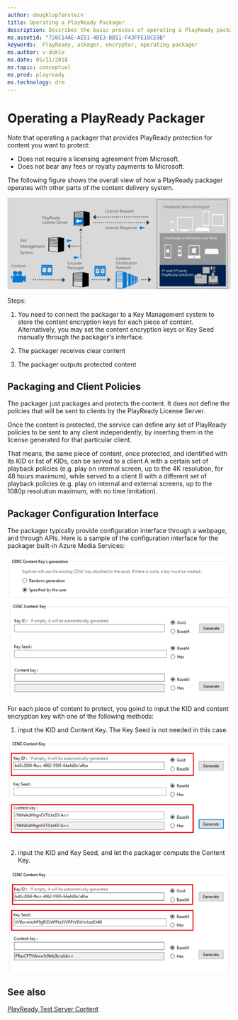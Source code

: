 ```yaml
---
author: dougklopfenstein
title: Operating a PlayReady Packager
description: Describes the basic process of operating a PlayReady packager
ms.assetid: "726C14AE-AE51-4DE3-BB11-F43FFE18CE9B"
keywords:  PlayReady, ackager, encryptor, operating packager
ms.author: v-doklo
ms.date: 05/11/2018
ms.topic: conceptual
ms.prod: playready
ms.technology: drm
---
```




# Operating a PlayReady Packager

Note that operating a packager that provides PlayReady protection for content you want to protect:

* Does not require a licensing agreement from Microsoft.
* Does not bear any fees or royalty payments to Microsoft.


The following figure shows the overall view of how a PlayReady packager operates with other parts of the content delivery system.

![PlayReady Packager Operation](../images/packager_operation.png)

Steps:

1) You need to connect the packager to a Key Management system to store the content encryption keys for each piece of content. Alternatively, you may set the content encryption keys or Key Seed manually through the packager's interface.

2) The packager receives clear content

3) The packager outputs protected content


## Packaging and Client Policies

The packager just packages and protects the content. It does not define the policies that will be sent to clients by the PlayReady License Server.


Once the content is protected, the service can define any set of PlayReady policies to be sent to any client independently, by inserting them in the license generated for that particular client.

That means, the same piece of content, once protected, and identified with its KID or list of KIDs, can be served to a client A with a certain set of playback policies (e.g. play on internal screen, up to the 4K resolution, for 48 hours maximum), while served to a client B with a different set of playback policies (e.g. play on internal and external screens, up to the 1080p resolution maximum, with no time limitation).

## Packager Configuration Interface

The packager typically provide configuration interface through a webpage, and through APIs. Here is a sample of the configuration interface for the packager built-in Azure Media Services:

![Azure Media Services Content Protection](../images/azure_media_services_content_protection_1.png)

For each piece of content to protect, you goind to input the KID and content encryption key with one of the following methods:

1) input the KID and Content Key. The Key Seed is not needed in this case.

![Azure Media Services Content Protection](../images/azure_media_services_content_protection_2.png)

2) input the KID and Key Seed, and let the packager compute the Content Key.

![Azure Media Services Content Protection](../images/azure_media_services_content_protection_3.png)




## See also
[PlayReady Test Server Content](http://test.playready.microsoft.com/)
